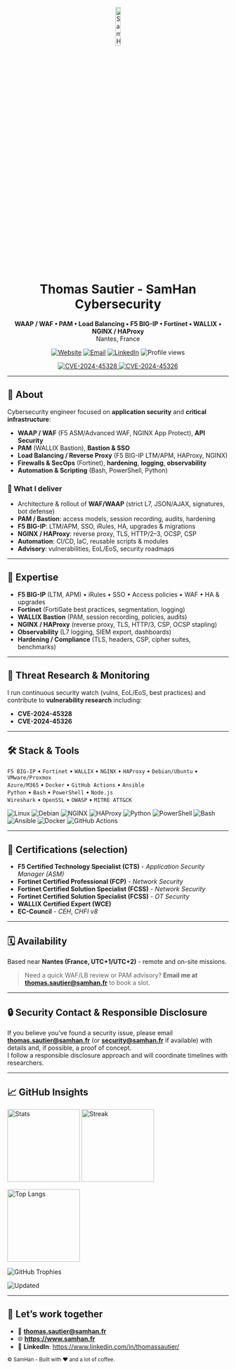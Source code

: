 <!--
GitHub Profile README - Thomas Sautier (SamHan Cybersecurity)
Contact: thomas.sautier@samhan.fr - https://www.samhan.fr
-->

<p align="center">
  <picture>
    <source media="(prefers-color-scheme: dark)" srcset="https://www.samhan.fr/logo.svg">
    <img alt="SamHan Cybersecurity - Thomas Sautier" src="https://www.samhan.fr/logo.svg" width="15%" />
  </picture>
</p>

<h1 align="center">Thomas Sautier - SamHan Cybersecurity</h1>

<p align="center">
  <b>WAAP / WAF • PAM • Load Balancing • F5 BIG-IP • Fortinet • WALLIX • NGINX / HAProxy</b><br/>
  Nantes, France
</p>

<p align="center">
  <a href="https://www.samhan.fr"><img alt="Website" src="https://img.shields.io/badge/Website-SamHan.fr-111111?logo=firefox-browser&logoColor=white"></a>
  <a href="mailto:thomas.sautier@samhan.fr"><img alt="Email" src="https://img.shields.io/badge/Contact-Email-0A66C2?logo=minutemailer&logoColor=white"></a>
  <a href="https://www.linkedin.com/in/thomassautier/"><img alt="LinkedIn" src="https://img.shields.io/badge/LinkedIn-Thomas%20Sautier-0A66C2?logo=linkedin&logoColor=white"></a>
  <img alt="Profile views" src="https://komarev.com/ghpvc/?username=tsautier&label=views&color=0E8A16&style=flat"/>
</p>

<!-- CVE badges (static API for reliability) -->
<p align="center">
  <a href="https://www.cve.org/CVERecord?id=CVE-2024-45328">
    <img alt="CVE-2024-45328" src="https://img.shields.io/static/v1?label=CVE-2024-45328&message=research&color=informational">
  </a>
  <a href="https://www.cve.org/CVERecord?id=CVE-2024-45326">
    <img alt="CVE-2024-45326" src="https://img.shields.io/static/v1?label=CVE-2024-45326&message=research&color=informational">
  </a>
</p>

---

## 🚀 About

Cybersecurity engineer focused on **application security** and **critical infrastructure**:
- **WAAP / WAF** (F5 ASM/Advanced WAF, NGINX App Protect), **API Security**
- **PAM** (WALLIX Bastion), **Bastion & SSO**
- **Load Balancing / Reverse Proxy** (F5 BIG-IP LTM/APM, HAProxy, NGINX)
- **Firewalls & SecOps** (Fortinet), **hardening**, **logging**, **observability**
- **Automation & Scripting** (Bash, PowerShell, Python)

### 🔧 What I deliver
- Architecture & rollout of **WAF/WAAP** (strict L7, JSON/AJAX, signatures, bot defense)
- **PAM / Bastion**: access models, session recording, audits, hardening
- **F5 BIG-IP**: LTM/APM, SSO, iRules, HA, upgrades & migrations
- **NGINX / HAProxy**: reverse proxy, TLS, HTTP/2–3, OCSP, CSP
- **Automation**: CI/CD, IaC, reusable scripts & modules
- **Advisory**: vulnerabilities, EoL/EoS, security roadmaps

---

## 🧩 Expertise

- **F5 BIG-IP** (LTM, APM) • iRules • SSO • Access policies • WAF • HA & upgrades  
- **Fortinet** (FortiGate best practices, segmentation, logging)  
- **WALLIX Bastion** (PAM, session recording, policies, audits)  
- **NGINX / HAProxy** (reverse proxy, TLS, HTTP/3, CSP, OCSP stapling)  
- **Observability** (L7 logging, SIEM export, dashboards)  
- **Hardening / Compliance** (TLS, headers, CSP, cipher suites, benchmarks)

---

## 🔭 Threat Research & Monitoring

I run continuous security watch (vulns, EoL/EoS, best practices) and contribute to **vulnerability research** including:
- **CVE-2024-45328**
- **CVE-2024-45326**

---

## 🛠️ Stack & Tools

`F5 BIG-IP` • `Fortinet` • `WALLIX` • `NGINX` • `HAProxy` • `Debian/Ubuntu` • `VMware/Proxmox`  
`Azure/M365` • `Docker` • `GitHub Actions` • `Ansible`  
`Python` • `Bash` • `PowerShell` • `Node.js`  
`Wireshark` • `OpenSSL` • `OWASP` • `MITRE ATT&CK`

<p>
  <img alt="Linux" src="https://img.shields.io/badge/Linux-000?logo=linux&logoColor=white"/>
  <img alt="Debian" src="https://img.shields.io/badge/Debian-A81D33?logo=debian&logoColor=white"/>
  <img alt="NGINX" src="https://img.shields.io/badge/NGINX-009639?logo=nginx&logoColor=white"/>
  <img alt="HAProxy" src="https://img.shields.io/badge/HAProxy-161B22?logo=haproxy&logoColor=white"/>
  <img alt="Python" src="https://img.shields.io/badge/Python-3776AB?logo=python&logoColor=white"/>
  <img alt="PowerShell" src="https://img.shields.io/badge/PowerShell-2A6DB0?logo=powershell&logoColor=white"/>
  <img alt="Bash" src="https://img.shields.io/badge/Bash-121011?logo=gnubash&logoColor=white"/>
  <img alt="Ansible" src="https://img.shields.io/badge/Ansible-000?logo=ansible&logoColor=white"/>
  <img alt="Docker" src="https://img.shields.io/badge/Docker-2496ED?logo=docker&logoColor=white"/>
  <img alt="GitHub Actions" src="https://img.shields.io/badge/GitHub%20Actions-181717?logo=githubactions&logoColor=white"/>
</p>

---

## 🏅 Certifications (selection)

- **F5 Certified Technology Specialist (CTS)** - *Application Security Manager (ASM)*  
- **Fortinet Certified Professional (FCP)** - *Network Security*  
- **Fortinet Certified Solution Specialist (FCSS)** - *Network Security*  
- **Fortinet Certified Solution Specialist (FCSS)** - *OT Security*  
- **WALLIX Certified Expert (WCE)**  
- **EC-Council** - *CEH*, *CHFI v8*

---

## 🗓️ Availability

Based near **Nantes (France, UTC+1/UTC+2)** - remote and on-site missions.  
> Need a quick WAF/LB review or PAM advisory? **Email me at thomas.sautier@samhan.fr** to book a slot.

---

## 🔒 Security Contact & Responsible Disclosure

If you believe you’ve found a security issue, please email **thomas.sautier@samhan.fr** (or **security@samhan.fr** if available) with details and, if possible, a proof of concept.  
I follow a responsible disclosure approach and will coordinate timelines with researchers.

<!-- Optional: add your PGP public key / fingerprint for encrypted reports -->
<!-- PGP: https://keys.openpgp.org/  |  Fingerprint: TBD -->

---

## 📈 GitHub Insights

<p align="left">
  <img height="165" alt="Stats" src="https://github-readme-stats.vercel.app/api?username=tsautier&show_icons=true&theme=transparent&hide_title=true&rank_icon=github&cache_seconds=7200" />
  <img height="165" alt="Streak" src="https://streak-stats.demolab.com?user=tsautier&theme=transparent&hide_longest_streak=true&cache_seconds=7200" />
</p>
<p>
  <img height="165" alt="Top Langs" src="https://github-readme-stats.vercel.app/api/top-langs/?username=tsautier&layout=compact&theme=transparent&langs_count=8&hide_title=true&cache_seconds=7200" />
</p>
<p>
  <img src="https://github-profile-trophy.vercel.app/?username=tsautier&theme=onestar&no-bg=true&no-frame=true&margin-w=10&margin-h=10&cache=7200" alt="GitHub Trophies" />
</p>

![Updated](https://img.shields.io/github/last-commit/tsautier/tsautier?label=last%20updated)

---

## 🤝 Let’s work together

- 📩 **thomas.sautier@samhan.fr**  
- 🌐 **https://www.samhan.fr**  
- 💼 **LinkedIn**: https://www.linkedin.com/in/thomassautier/

<sub>© SamHan - Built with ❤️ and a lot of coffee.</sub>
